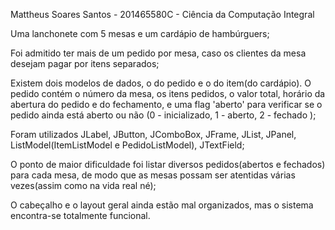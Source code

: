 Mattheus Soares Santos - 201465580C - Ciência da Computação Integral

Uma lanchonete com 5 mesas e um cardápio de hambúrguers;

Foi admitido ter mais de um pedido por mesa, caso os clientes da mesa desejam pagar por itens separados;

Existem dois modelos de dados, o do pedido e o do item(do cardápio).
O pedido contém o número da mesa, os itens pedidos, o valor total, horário da abertura do pedido e do fechamento, e uma flag 'aberto' para verificar se o pedido ainda está aberto ou não (0 - inicializado, 1 - aberto, 2 - fechado );

Foram utilizados JLabel, JButton, JComboBox, JFrame, JList, JPanel, ListModel(ItemListModel e PedidoListModel), JTextField;

O ponto de maior dificuldade foi listar diversos pedidos(abertos e fechados) para cada mesa, de modo que as mesas possam ser atentidas várias vezes(assim como na vida real né);

O cabeçalho e o layout geral ainda estão mal organizados, mas o sistema encontra-se totalmente funcional.
